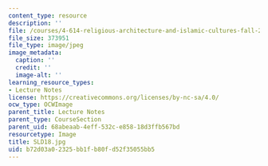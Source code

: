 ```yaml
---
content_type: resource
description: ''
file: /courses/4-614-religious-architecture-and-islamic-cultures-fall-2002/b72d03a02325bb1fb80fd52f35055bb5_SLD18.jpg
file_size: 373951
file_type: image/jpeg
image_metadata:
  caption: ''
  credit: ''
  image-alt: ''
learning_resource_types:
- Lecture Notes
license: https://creativecommons.org/licenses/by-nc-sa/4.0/
ocw_type: OCWImage
parent_title: Lecture Notes
parent_type: CourseSection
parent_uid: 68abeaab-4eff-532c-e858-18d3ffb567bd
resourcetype: Image
title: SLD18.jpg
uid: b72d03a0-2325-bb1f-b80f-d52f35055bb5
---
```

